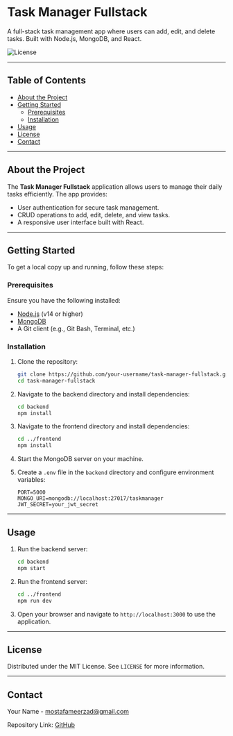 # Task Manager Fullstack

A full-stack task management app where users can add, edit, and delete tasks. Built with Node.js, MongoDB, and React.

![License](https://img.shields.io/badge/license-MIT-green)

---

## Table of Contents

- [About the Project](#about-the-project)
- [Getting Started](#getting-started)
  - [Prerequisites](#prerequisites)
  - [Installation](#installation)
- [Usage](#usage)
- [License](#license)
- [Contact](#contact)

---

## About the Project

The **Task Manager Fullstack** application allows users to manage their daily tasks efficiently. The app provides:

- User authentication for secure task management.
- CRUD operations to add, edit, delete, and view tasks.
- A responsive user interface built with React.

---

## Getting Started

To get a local copy up and running, follow these steps:

### Prerequisites

Ensure you have the following installed:

- [Node.js](https://nodejs.org/) (v14 or higher)
- [MongoDB](https://www.mongodb.com/try/download/community)
- A Git client (e.g., Git Bash, Terminal, etc.)

### Installation

1. Clone the repository:
   ```bash
   git clone https://github.com/your-username/task-manager-fullstack.git
   cd task-manager-fullstack
   ```

2. Navigate to the backend directory and install dependencies:
   ```bash
   cd backend
   npm install
   ```

3. Navigate to the frontend directory and install dependencies:
   ```bash
   cd ../frontend
   npm install
   ```

4. Start the MongoDB server on your machine.

5. Create a `.env` file in the `backend` directory and configure environment variables:
   ```env
   PORT=5000
   MONGO_URI=mongodb://localhost:27017/taskmanager
   JWT_SECRET=your_jwt_secret
   ```

---

## Usage

1. Run the backend server:
   ```bash
   cd backend
   npm start
   ```

2. Run the frontend server:
   ```bash
   cd ../frontend
   npm run dev
   ```

3. Open your browser and navigate to `http://localhost:3000` to use the application.

---

## License

Distributed under the MIT License. See `LICENSE` for more information.

---

## Contact

Your Name - [mostafameerzad@gmail.com](mostafameerzad@gmail.com)

Repository Link: [GitHub](https://github.com/mostafa-meerzad/Task-Manager-fullstack)

